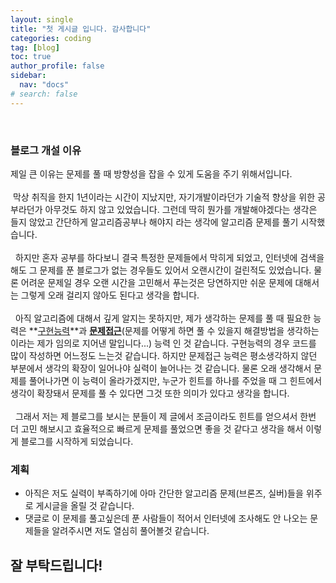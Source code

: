 ```yaml
---
layout: single
title: "첫 게시글 입니다. 감사합니다"
categories: coding
tag: [blog]
toc: true
author_profile: false
sidebar:
  nav: "docs"
# search: false
---
```

<!-- **[공지사항]** [지킬 블로그 신규 업데이트 안내 드립니다.](https://mmistakes.github.io/minimal-mistakes/docs/quick-start-guide/)
{: .notice--danger} -->

<!-- <div class="notice--success">
    <h4>공지사항입니다.</h4>
    <ul>
        <li>공지사항 순서 1</li>
        <li>공지사항 순서 2</li>
        <li>공지사항 순서 3</li>
    </ul>
</div> -->

<!-- [버튼입니다.](https://google.co.kr){: .btn .btn--danger} -->
<br />

### 블로그 개설 이유
제일 큰 이유는 문제를 풀 때 방향성을 잡을 수 있게 도움을 주기 위해서입니다.
<br />
<br />
&nbsp;막상 취직을 한지 1년이라는 시간이 지났지만, 자기개발이라던가 기술적 향상을 위한 공부라던가 아무것도 하지 않고 있었습니다. 그런데 딱히 뭔가를 개발해야겠다는 생각은 들지 않았고 간단하게 알고리즘공부나 해야지 라는 생각에 알고리즘 문제를 풀기 시작했습니다.
<br />
<br />
&nbsp; 하지만 혼자 공부를 하다보니 결국 특정한 문제들에서 막히게 되었고, 인터넷에 검색을 해도 그 문제를 푼 블로그가 없는 경우들도 있어서 오랜시간이 걸린적도 있었습니다. 물론 어려운 문제일 경우 오랜 시간을 고민해서 푸는것은 당연하지만 쉬운 문제에 대해서는 그렇게 오래 걸리지 않아도 된다고 생각을 합니다.
<br />
<br />
&nbsp; 아직 알고리즘에 대해서 깊게 알지는 못하지만, 제가 생각하는 문제를 풀 때 필요한 능력은 **<u>구현능력</u>**과 **<u>문제접근</u>**(문제를 어떻게 하면 풀 수 있을지 해결방법을 생각하는 이라는 제가 임의로 지어낸 말입니다...) 능력 인 것 같습니다. 구현능력의 경우 코드를 많이 작성하면 어느정도 느는것 같습니다. 하지만 문제접근 능력은 평소생각하지 않던 부분에서 생각의 확장이 일어나야 실력이 늘어나는 것 같습니다. 물론 오래 생각해서 문제를 풀어나가면 이 능력이 올라가겠지만, 누군가 힌트를 하나를 주었을 때 그 힌트에서 생각이 확장돼서 문제를 풀 수 있다면 그것 또한 의미가 있다고 생각을 합니다. 
<br />
<br />
&nbsp; 그래서 저는 제 블로그를 보시는 분들이 제 글에서 조금이라도 힌트를 얻으셔서 한번 더 고민 해보시고 효율적으로 빠르게 문제를 풀었으면 좋을 것 같다고 생각을 해서 이렇게 블로그를 시작하게 되었습니다.

### 계획
<ul>
  <li>아직은 저도 실력이 부족하기에 아마 간단한 알고리즘 문제(브론즈, 실버)들을 위주로 게시글을 올릴 것 같습니다.</li>
  <li>댓글로 이 문제를 풀고싶은데 푼 사람들이 적어서 인터넷에 조사해도 안 나오는 문제들을 알려주시면 저도 열심히 풀어볼것 같습니다.</li>
</ul>

<h2>잘 부탁드립니다!</h2>



